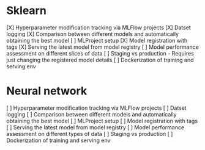 # Sklearn
[X] Hyperparameter modification tracking via MLFlow projects
[X] Datset logging
[X] Comparison between different models and automatically obtaining the best model
[ ] MLProject setup
[X] Model registration with tags
[X] Serving the latest model from model registry
[ ] Model performance assessment on different slices of data
[ ] Staging vs production - Requires just changing the registered model details
[ ] Dockerization of training and serving env

# Neural network
[ ] Hyperparameter modification tracking via MLFlow projects
[ ] Datset logging
[ ] Comparison between different models and automatically obtaining the best model
[ ] MLProject setup
[ ] Model registration with tags
[ ] Serving the latest model from model registry
[ ] Model performance assessment on different types of data
[ ] Staging vs production
[ ] Dockerization of training and serving env